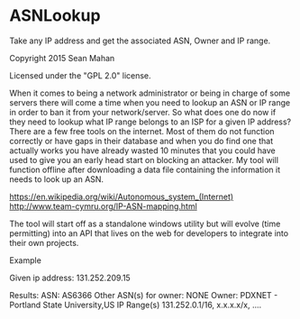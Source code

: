 # ASNLookup
Take any IP address and get the associated ASN, Owner and IP range. 

Copyright 2015 Sean Mahan

Licensed under the "GPL 2.0" license.

When it comes to being a network administrator or being in charge of some servers there will come a time when you need to lookup an ASN or IP range in order to ban it from your network/server. So what does one do now if they need to lookup what IP range belongs to an ISP for a given IP address? There are a few free tools on the internet. Most of them do not function correctly or have gaps in their database and when you do find one that actually works you have already wasted 10 minutes that you could have used to give you an early head start on blocking an attacker. My tool will function offline after downloading a data file containing the information it needs to look up an ASN.

https://en.wikipedia.org/wiki/Autonomous_system_(Internet)
http://www.team-cymru.org/IP-ASN-mapping.html

The tool will start off as a standalone windows utility but will evolve (time permitting) into an API that lives on the web for developers to integrate into their own projects.

Example

Given ip address: 131.252.209.15

Results:
ASN: AS6366
Other ASN(s) for owner: NONE
Owner: PDXNET - Portland State University,US
IP Range(s) 131.252.0.1/16, x.x.x.x/x, .... 
